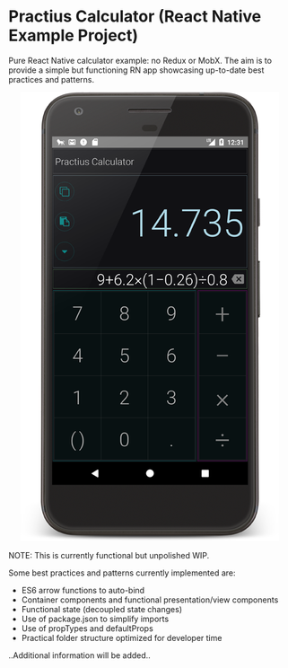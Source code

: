 # Practius Calculator (React Native Example Project)

Pure React Native calculator example: no Redux or MobX. The aim is to provide a simple but functioning RN app showcasing up-to-date best practices and patterns.

<p align="center">
  <img width="460" height="800" src="docs/screenshot_framed_small.png">
</p>

NOTE: This is currently functional but unpolished WIP.
 
Some best practices and patterns currently implemented are:

 - ES6 arrow functions to auto-bind
 - Container components and functional presentation/view components
 - Functional state (decoupled state changes)
 - Use of package.json to simplify imports
 - Use of propTypes and defaultProps
 - Practical folder structure optimized for developer time
 
..Additional information will be added..

